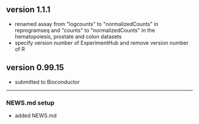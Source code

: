 ## version 1.1.1
- renamed assay from "logcounts" to "normalizedCounts" in reprogramseq and "counts" to "normalizedCounts" in the hematopoiesis, prostate and colon datasets
- specify version number of ExperimentHub and remove version number of R

## version 0.99.15
- submitted to Bioconductor
---

### NEWS.md setup

- added NEWS.md

